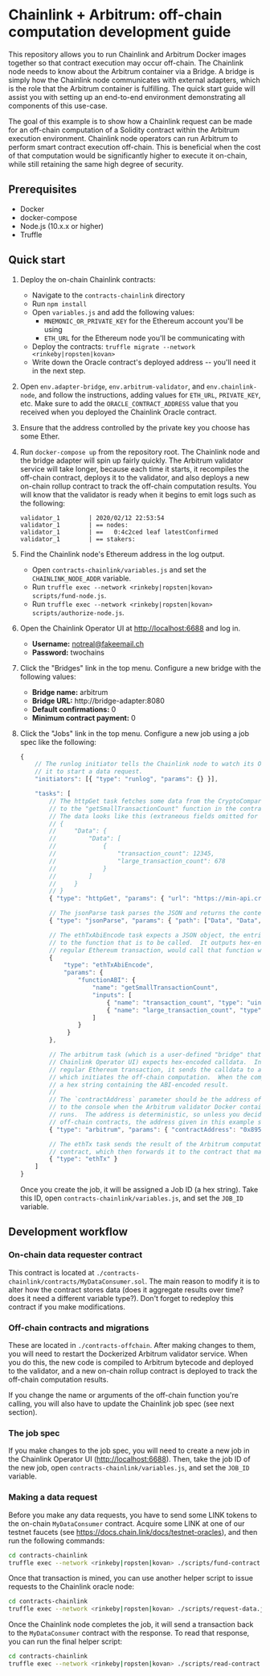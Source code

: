 # Chainlink + Arbitrum: off-chain computation development guide

This repository allows you to run Chainlink and Arbitrum Docker images together so that contract execution may occur off-chain. The Chainlink node needs to know about the Arbitrum container via a Bridge. A bridge is simply how the Chainlink node communicates with external adapters, which is the role that the Arbitrum container is fulfilling. The quick start guide will assist you with setting up an end-to-end environment demonstrating all components of this use-case.

The goal of this example is to show how a Chainlink request can be made for an off-chain computation of a Solidity contract within the Arbitrum execution environment. Chainlink node operators can run Arbitrum to perform smart contract execution off-chain. This is beneficial when the cost of that computation would be significantly higher to execute it on-chain, while still retaining the same high degree of security.

## Prerequisites

- Docker
- docker-compose
- Node.js (10.x.x or higher)
- Truffle

## Quick start

1. Deploy the on-chain Chainlink contracts:
    - Navigate to the `contracts-chainlink` directory
    - Run `npm install`
    - Open `variables.js` and add the following values:
        - `MNEMONIC_OR_PRIVATE_KEY` for the Ethereum account you'll be using
        - `ETH_URL` for the Ethereum node you'll be communicating with
    - Deploy the contracts: `truffle migrate --network <rinkeby|ropsten|kovan>`
    - Write down the Oracle contract's deployed address -- you'll need it in the next step.

2. Open `env.adapter-bridge`, `env.arbitrum-validator`, and `env.chainlink-node`, and follow the instructions, adding
values for `ETH_URL`, `PRIVATE_KEY`, etc.  Make sure to add the `ORACLE_CONTRACT_ADDRESS` value
that you received when you deployed the Chainlink Oracle contract.

3. Ensure that the address controlled by the private key you choose has some Ether.

4. Run `docker-compose up` from the repository root.  The Chainlink node and the bridge adapter will
spin up fairly quickly.  The Arbitrum validator service will take longer, because each time it starts,
it recompiles the off-chain contract, deploys it to the validator, and also deploys a new on-chain
rollup contract to track the off-chain computation results.  You will know that the validator is
ready when it begins to emit logs such as the following:

    ```
    validator_1        | 2020/02/12 22:53:54
    validator_1        | == nodes:
    validator_1        | ==   0:4c2ced leaf latestConfirmed
    validator_1        | == stakers:
    ```

5. Find the Chainlink node's Ethereum address in the log output.
    - Open `contracts-chainlink/variables.js` and set the `CHAINLINK_NODE_ADDR` variable.
    - Run `truffle exec --network <rinkeby|ropsten|kovan> scripts/fund-node.js`.
    - Run `truffle exec --network <rinkeby|ropsten|kovan> scripts/authorize-node.js`.

6. Open the Chainlink Operator UI at <http://localhost:6688> and log in.
    - **Username:** notreal@fakeemail.ch
    - **Password:** twochains

4. Click the "Bridges" link in the top menu.  Configure a new bridge with the following values:
    - **Bridge name:** arbitrum
    - **Bridge URL:** http://bridge-adapter:8080
    - **Default confirmations:** 0
    - **Minimum contract payment:** 0

5. Click the "Jobs" link in the top menu.  Configure a new job using a job spec like the following: 

    ```javascript
    {
        // The runlog initiator tells the Chainlink node to watch its Oracle contract for a log event telling
        // it to start a data request.
        "initiators": [{ "type": "runlog", "params": {} }],

        "tasks": [
            // The httpGet task fetches some data from the CryptoCompare API that will be used as the arguments
            // to the "getSmallTransactionCount" function in the contract deployed to the Arbitrum validator.
            // The data looks like this (extraneous fields omitted for clarity):
            // {
            //     "Data": {
            //         "Data": [
            //             {
            //                 "transaction_count": 12345,
            //                 "large_transaction_count": 678
            //             }
            //         ]
            //     }
            // }
            { "type": "httpGet", "params": { "url": "https://min-api.cryptocompare.com/data/blockchain/histo/day?fsym=BTC&api_key=<CryptoCompare API key>" } },

            // The jsonParse task parses the JSON and returns the contents of the given keypath.
            { "type": "jsonParse", "params": { "path": ["Data", "Data", "0"] } },

            // The ethTxAbiEncode task expects a JSON object, the entries of which are interpreted as arguments
            // to the function that is to be called.  It outputs hex-encoded calldata which, if submitted as a
            // regular Ethereum transaction, would call that function with those arguments.
            {
                "type": "ethTxAbiEncode",
                "params": {
                    "functionABI": {
                        "name": "getSmallTransactionCount",
                        "inputs": [
                            { "name": "transaction_count", "type": "uint256" },
                            { "name": "large_transaction_count", "type": "uint256" }
                        ]
                    }
                 }
            },

            // The arbitrum task (which is a user-defined "bridge" that needs to be manually configured in the
            // Chainlink Operator UI) expects hex-encoded calldata.  Instead of submitting that calldata as a
            // regular Ethereum transaction, it sends the calldata to an Arbitrum validator node over RPC,
            // which initiates the off-chain computation.  When the computation is complete, this task returns
            // a hex string containing the ABI-encoded result.
            //
            // The `contractAddress` parameter should be the address of the off-chain contract.  It is emitted
            // to the console when the Arbitrum validator Docker container is started and the Truffle migration
            // runs.  The address is deterministic, so unless you decide to deploy multiple interacting
            // off-chain contracts, the address given in this example should always suffice.
            { "type": "arbitrum", "params": { "contractAddress": "0x895521964D724c8362A36608AAf09A3D7d0A0445" } },

            // The ethTx task sends the result of the Arbitrum computation back to the Chainlink node's Oracle
            // contract, which then forwards it to the contract that made the original request.
            { "type": "ethTx" }
        ]
    }
    ```

    Once you create the job, it will be assigned a Job ID (a hex string).  Take this ID, open `contracts-chainlink/variables.js`,
    and set the `JOB_ID` variable.

## Development workflow

### On-chain data requester contract

This contract is located at `./contracts-chainlink/contracts/MyDataConsumer.sol`.  The
main reason to modify it is to alter how the contract stores data (does it aggregate results over
time?  does it need a different variable type?).  Don't forget to redeploy this contract if you make modifications.

### Off-chain contracts and migrations

These are located in `./contracts-offchain`.  After making changes to them,
you will need to restart the Dockerized Arbitrum validator service.  When you do this, the new code is compiled to
Arbitrum bytecode and deployed to the validator, and a new on-chain rollup contract is deployed to track the
off-chain computation results.

If you change the name or arguments of the off-chain function you're calling, you will also have to update the Chainlink
job spec (see next section).

### The job spec

If you make changes to the job spec, you will need to create a new job in the Chainlink Operator UI (<http://localhost:6688>).
Then, take the job ID of the new job, open `contracts-chainlink/variables.js`, and set the `JOB_ID` variable.

### Making a data request

Before you make any data requests, you have to send some LINK tokens to the on-chain `MyDataConsumer` contract.
Acquire some LINK at one of our testnet faucets (see <https://docs.chain.link/docs/testnet-oracles>), and then
run the following commands:

```sh
cd contracts-chainlink
truffle exec --network <rinkeby|ropsten|kovan> ./scripts/fund-contract.js
```

Once that transaction is mined, you can use another helper script to issue requests to the Chainlink oracle node:

```sh
cd contracts-chainlink
truffle exec --network <rinkeby|ropsten|kovan> ./scripts/request-data.js
```

Once the Chainlink node completes the job, it will send a transaction back to the `MyDataConsumer` contract with
the response.  To read that response, you can run the final helper script:

```sh
cd contracts-chainlink
truffle exec --network <rinkeby|ropsten|kovan> ./scripts/read-contract.js
```
